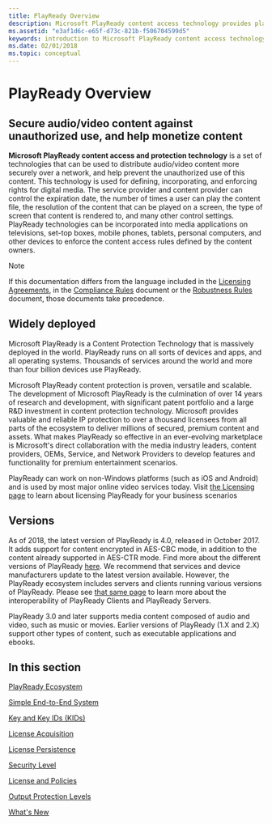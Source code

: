 ```yaml
---
title: PlayReady Overview
description: Microsoft PlayReady content access technology provides platforms for protecting digital content from unauthorized usage.
ms.assetid: "e3af1d6c-e65f-d73c-821b-f506704599d5"
keywords: introduction to Microsoft PlayReady content access technology
ms.date: 02/01/2018
ms.topic: conceptual
---
```

# PlayReady Overview

## Secure audio/video content against unauthorized use, and help monetize content

**Microsoft PlayReady content access and protection technology** is a set of technologies that can be used to distribute audio/video content more securely over a network, and help prevent the unauthorized use of this content. This technology is used for defining, incorporating, and enforcing rights for digital media. The service provider and content provider can control the expiration date, the number of times a user can play the content file, the resolution of the content that can be played on a screen, the type of screen that content is rendered to, and many other control settings. PlayReady technologies can be incorporated into media applications on televisions, set-top boxes, mobile phones, tablets, personal computers, and other devices to enforce the content access rules defined by the content owners.

> [!NOTE]
> If this documentation differs from the language included in the [Licensing Agreements](https://www.microsoft.com/playready/licensing/), in the [Compliance Rules](https://www.microsoft.com/playready/licensing/compliance/) document or the [Robustness Rules](https://www.microsoft.com/playready/licensing/compliance/) document, those documents take precedence.

## Widely deployed

Microsoft PlayReady is a Content Protection Technology that is massively deployed in the world. PlayReady runs on all sorts of devices and apps, and all operating systems. Thousands of services around the world and more than four billion devices use PlayReady.

Microsoft PlayReady content protection is proven, versatile and scalable. The development of Microsoft PlayReady is the culmination of over 14 years of research and development, with significant patent portfolio and a large R&D investment in content protection technology. Microsoft provides valuable and reliable IP protection to over a thousand licensees from all parts of the ecosystem to deliver millions of secured, premium content and assets.
What makes PlayReady so effective in an ever-evolving marketplace is Microsoft's direct collaboration with the media industry leaders, content providers, OEMs, Service, and Network Providers to develop features and functionality for premium entertainment scenarios.

PlayReady can work on non-Windows platforms (such as iOS and Android) and is used by most major online video services today. Visit [the Licensing page](https://www.microsoft.com/playready/) to learn about licensing PlayReady for your business scenarios

## Versions

As of 2018, the latest version of PlayReady is 4.0, released in October 2017. It adds support for content encrypted in AES-CBC mode, in addition to the content already supported in AES-CTR mode. Find more about the different versions of PlayReady [here](Overview/product-versions.md). We recommend that services and device manufacturers update to the latest version available. However, the PlayReady ecosystem includes servers and clients running various versions of PlayReady. Please see [that same page](Overview/product-versions.md) to learn more about the interoperability of PlayReady Clients and PlayReady Servers.

PlayReady 3.0 and later supports media content composed of audio and video, such as music or movies. Earlier versions of PlayReady (1.X and 2.X) support other types of content, such as executable applications and ebooks.

## In this section

[PlayReady Ecosystem](ecosystem.md)

[Simple End-to-End System](simple-end-to-end-system.md)

[Key and Key IDs (KIDs)](key-and-key-ids-kids.md)

[License Acquisition](license-acquisition.md)

[License Persistence](license-persistence.md)

[Security Level](security-level.md)

[License and Policies](license-and-policies.md)
  
[Output Protection Levels](output-protection-levels.md)

[What's New](what-is-new.md)
